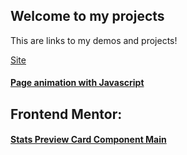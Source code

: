## Welcome to my projects

This are links to my demos and projects!

[Site](https://simocava.github.io/Projects/)

#### [Page animation with Javascript](https://simocava.github.io/Projects/page-animation-with-javascript)

## Frontend Mentor:
#### [Stats Preview Card Component Main](stats-preview-card-component-main)
